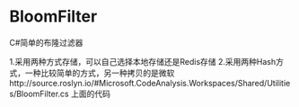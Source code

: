 # BloomFilter
C#简单的布隆过滤器


1.采用两种方式存储，可以自己选择本地存储还是Redis存储
2.采用两种Hash方式，一种比较简单的方式，另一种拷贝的是微软http://source.roslyn.io/#Microsoft.CodeAnalysis.Workspaces/Shared/Utilities/BloomFilter.cs 上面的代码

